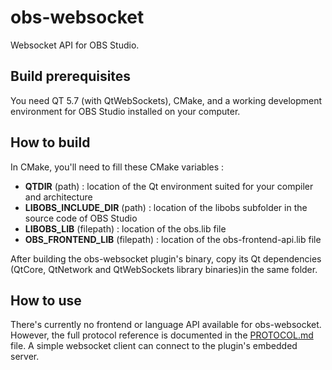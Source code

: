 obs-websocket
==============
Websocket API for OBS Studio.

## Build prerequisites
You need QT 5.7 (with QtWebSockets), CMake, and a working development environment for OBS Studio installed on your computer.

## How to build
In CMake, you'll need to fill these CMake variables :
- **QTDIR** (path) : location of the Qt environment suited for your compiler and architecture
- **LIBOBS_INCLUDE_DIR** (path) : location of the libobs subfolder in the source code of OBS Studio
- **LIBOBS_LIB** (filepath) : location of the obs.lib file
- **OBS_FRONTEND_LIB** (filepath) : location of the obs-frontend-api.lib file

After building the obs-websocket plugin's binary, copy its Qt dependencies (QtCore, QtNetwork and QtWebSockets library binaries)in the same folder.

## How to use
There's currently no frontend or language API available for obs-websocket. However, the full protocol reference is documented in the [PROTOCOL.md](PROTOCOL.md) file.
A simple websocket client can connect to the plugin's embedded server.